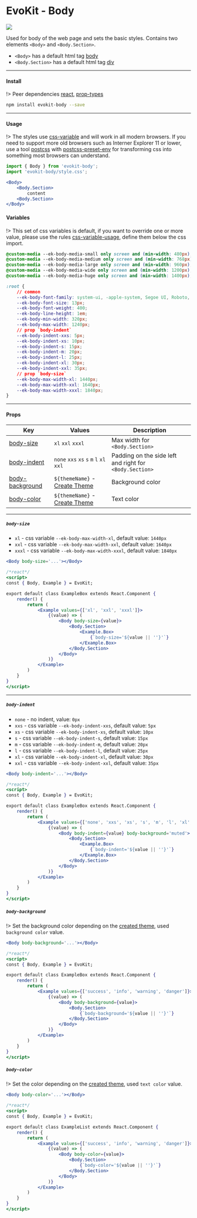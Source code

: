 [react]: //www.npmjs.com/package/react
[prop-types]: //www.npmjs.com/package/prop-types
[css-variable]: //caniuse.com/#feat=css-variables
[css-variable-usage]: //w3schools.com/css/css3_variables.asp
[html-tag-body]: //www.w3schools.com/tags/tag_body.asp
[html-tag-div]: //www.w3schools.com/tags/tag_div.asp
[postcss]: //postcss.org
[postcss-preset-env]: //preset-env.cssdb.org

[create_theme]: base/theme

[body-size]: #body-size
[body-indent]: #body-indent
[body-background]: #body-background
[body-color]: #body-color

# EvoKit - Body

[![](https://img.shields.io/npm/v/evokit-body.svg?style=flat-square&colorB=blue)](https://www.npmjs.com/package/evokit-body)

Used for body of the web page and sets the basic styles. Contains two elements `<Body>` and `<Body.Section>`.

- `<Body>` has a default html tag [body][html-tag-body]
- `<Body.Section>` has a default html tag [div][html-tag-div]

---

#### Install

!> Peer dependencies [react], [prop-types]

```bash
npm install evokit-body --save
```

---

#### Usage

!> The styles use [css-variable] and will work in all modern browsers. If you need to support more old browsers such as Interner Explorer 11 or lower, use a tool [postcss] with [postcss-preset-env] for transforming css into something most browsers can understand.


```jsx
import { Body } from 'evokit-body';
import 'evokit-body/style.css';

<Body>
    <Body.Section>
        content
    <Body.Section>
</Body>

```

#### Variables

!> This set of css variables is default, if you want to override one or more value, please use the rules [css-variable-usage], define them below the css import.

```css
@custom-media --ek-body-media-small only screen and (min-width: 480px);
@custom-media --ek-body-media-medium only screen and (min-width: 768px);
@custom-media --ek-body-media-large only screen and (min-width: 960px);
@custom-media --ek-body-media-wide only screen and (min-width: 1200px);
@custom-media --ek-body-media-huge only screen and (min-width: 1400px);

:root {
    // common
    --ek-body-font-family: system-ui, -apple-system, Segoe UI, Roboto, Ubuntu, Cantarell, Noto Sans, sans-serif;
    --ek-body-font-size: 13px;
    --ek-body-font-weight: 400;
    --ek-body-line-height: 1em;
    --ek-body-min-width: 320px;
    --ek-body-max-width: 1240px;
    // prop `body-indent`
    --ek-body-indent-xxs: 5px;
    --ek-body-indent-xs: 10px;
    --ek-body-indent-s: 15px;
    --ek-body-indent-m: 20px;
    --ek-body-indent-l: 25px;
    --ek-body-indent-xl: 30px;
    --ek-body-indent-xxl: 35px;
    // prop `body-size`
    --ek-body-max-width-xl: 1440px;
    --ek-body-max-width-xxl: 1640px;
    --ek-body-max-width-xxxl: 1840px;
}

```

---

#### Props

| Key | Values | Description |
|-------|--------|-------------|
| [body-size]       | `xl` `xxl` `xxxl` | Max width for `<Body.Section>` |
| [body-indent]     | `none` `xxs` `xs` `s` `m` `l` `xl` `xxl` | Padding on the side left and right for `<Body.Section>` |
| [body-background] | `${themeName}` - [Create Theme][create_theme] | Background color |
| [body-color]      | `${themeName}` - [Create Theme][create_theme] | Text color |

---

##### `body-size`

- `xl` - css variable `--ek-body-max-width-xl`, default value: `1440px`
- `xxl` - css variable `--ek-body-max-width-xxl`, default value: `1640px`
- `xxxl` - css variable `--ek-body-max-width-xxxl`, default value: `1840px`

```jsx
<Body body-size='...'></Body>
```

```jsx
/*react*/
<script>
const { Body, Example } = EvoKit;

export default class ExampleBox extends React.Component {
    render() {
        return (
            <Example values={['xl', 'xxl', 'xxxl']}>
                {(value) => (
                    <Body body-size={value}>
                        <Body.Section>
                            <Example.Box>
                                {`body-size='${value || ''}'`}
                            </Example.Box>
                        </Body.Section>
                    </Body>
                )}
            </Example>
        )
    }
}
</script>
```

---

##### `body-indent`

- `none` - no indent, value: `0px`
- `xxs` - css variable `--ek-body-indent-xxs`, default value: `5px`
- `xs` - css variable `--ek-body-indent-xs`, default value: `10px`
- `s` - css variable `--ek-body-indent-s`, default value: `15px`
- `m` - css variable `--ek-body-indent-m`, default value: `20px`
- `l` - css variable `--ek-body-indent-l`, default value: `25px`
- `xl` - css variable `--ek-body-indent-xl`, default value: `30px`
- `xxl` - css variable `--ek-body-indent-xxl`, default value: `35px`

```jsx
<Body body-indent='...'></Body>
```

```jsx
/*react*/
<script>
const { Body, Example } = EvoKit;

export default class ExampleBox extends React.Component {
    render() {
        return (
            <Example values={['none', 'xxs', 'xs', 's', 'm', 'l', 'xl', 'xxl']}>
                {(value) => (
                    <Body body-indent={value} body-background='muted'>
                        <Body.Section>
                            <Example.Box>
                                {`body-indent='${value || ''}'`}
                            </Example.Box>
                        </Body.Section>
                    </Body>
                )}
            </Example>
        )
    }
}
</script>
```


##### `body-background`

!> Set the background color depending on the [created theme][create_theme], used `background color` value.

```jsx
<Body body-background='...'></Body>
```

```jsx
/*react*/
<script>
const { Body, Example } = EvoKit;

export default class ExampleBox extends React.Component {
    render() {
        return (
            <Example values={['success', 'info', 'warning', 'danger']}>
                {(value) => (
                    <Body body-background={value}>
                        <Body.Section>
                            {`body-background='${value || ''}'`}
                        </Body.Section>
                    </Body>
                )}
            </Example>
        )
    }
}
</script>
```

##### `body-color`

!> Set the color depending on the [created theme][create_theme], used `text color` value.

```jsx
<Body body-color='...'></Body>
```

```jsx
/*react*/
<script>
const { Body, Example } = EvoKit;

export default class ExampleList extends React.Component {
    render() {
        return (
            <Example values={['success', 'info', 'warning', 'danger']}>
                {(value) => (
                    <Body body-color={value}>
                        <Body.Section>
                            {`body-color='${value || ''}'`}
                        </Body.Section>
                    </Body>
                )}
            </Example>
        )
    }
}
</script>
```
